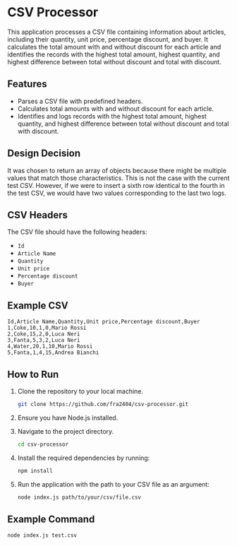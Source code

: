 # CSV Processor

This application processes a CSV file containing information about articles, including their quantity, unit price, percentage discount, and buyer. It calculates the total amount with and without discount for each article and identifies the records with the highest total amount, highest quantity, and highest difference between total without discount and total with discount.

## Features

- Parses a CSV file with predefined headers.
- Calculates total amounts with and without discount for each article.
- Identifies and logs records with the highest total amount, highest quantity, and highest difference between total without discount and total with discount.

## Design Decision

It was chosen to return an array of objects because there might be multiple values that match those characteristics. This is not the case with the current test CSV. However, if we were to insert a sixth row identical to the fourth in the test CSV, we would have two values corresponding to the last two logs.

## CSV Headers

The CSV file should have the following headers:

- `Id`
- `Article Name`
- `Quantity`
- `Unit price`
- `Percentage discount`
- `Buyer`

## Example CSV

```csv
Id,Article Name,Quantity,Unit price,Percentage discount,Buyer
1,Coke,10,1,0,Mario Rossi
2,Coke,15,2,0,Luca Neri
3,Fanta,5,3,2,Luca Neri
4,Water,20,1,10,Mario Rossi
5,Fanta,1,4,15,Andrea Bianchi
```

## How to Run

1. Clone the repository to your local machine.
   ```bash
   git clone https://github.com/fra2404/csv-processor.git
   ```
2. Ensure you have Node.js installed.
3. Navigate to the project directory.

   ```bash
   cd csv-processor
   ```

4. Install the required dependencies by running:
   ```bash
   npm install
   ```
5. Run the application with the path to your CSV file as an argument:
   ```bash
   node index.js path/to/your/csv/file.csv
   ```

## Example Command

```bash
node index.js test.csv
```
